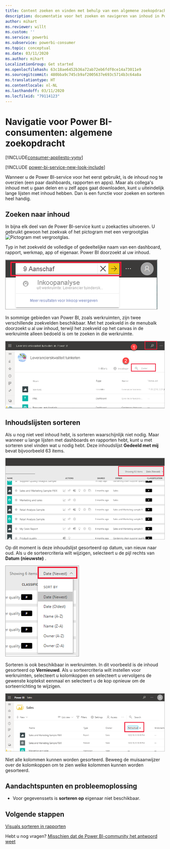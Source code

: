 ```yaml
---
title: Content zoeken en vinden met behulp van een algemene zoekopdracht
description: documentatie voor het zoeken en navigeren van inhoud in Power BI-service
author: mihart
ms.reviewer: willt
ms.custom: ''
ms.service: powerbi
ms.subservice: powerbi-consumer
ms.topic: conceptual
ms.date: 03/11/2020
ms.author: mihart
LocalizationGroup: Get started
ms.openlocfilehash: 63c18ae6452b36a72ab72eb6fdf0ce14a73011e9
ms.sourcegitcommit: 480bba9c745cb9af2005637e693c5714b3c64a8a
ms.translationtype: HT
ms.contentlocale: nl-NL
ms.lasthandoff: 03/11/2020
ms.locfileid: "79114123"
---
```

# <a name="navigation-for-power-bi-consumers-global-search"></a>Navigatie voor Power BI-consumenten: algemene zoekopdracht

[!INCLUDE[consumer-appliesto-yyny](../includes/consumer-appliesto-yyny.md)]

[!INCLUDE [power-bi-service-new-look-include](../includes/power-bi-service-new-look-include.md)]


Wanneer u de Power BI-service voor het eerst gebruikt, is de inhoud nog te overzien (een paar dashboards, rapporten en apps). Maar als collega's inhoud met u gaan delen en u zelf apps gaat downloaden, kunt u uiteindelijk lange lijsten met inhoud hebben. Dan is een functie voor zoeken en sorteren heel handig.

## <a name="searching-for-content"></a>Zoeken naar inhoud
 In bijna elk deel van de Power BI-service kunt u zoekacties uitvoeren. U gebruikt gewoon het zoekvak of het pictogram met een vergrootglas ![Pictogram met vergrootglas](./media/end-user-search-sort/power-bi-search-icon.png).

 Typ in het zoekveld de volledige of gedeeltelijke naam van een dashboard, rapport, werkmap, app of eigenaar. Power BI doorzoekt al uw inhoud. 

 ![een rapport zoeken](./media/end-user-search-sort/power-bi-search-field.png) 

 In sommige gebieden van Power BI, zoals werkruimten, zijn twee verschillende zoekvelden beschikbaar. Met het zoekveld in de menubalk doorzoekt u al uw inhoud, terwijl het zoekveld op het canvas in de werkruimte alleen bedoeld is om te zoeken in die werkruimte.

 ![zoeken binnen een werkruimte](./media/end-user-search-sort/power-bi-search-fields.png) 

## <a name="sorting-content-lists"></a>Inhoudslijsten sorteren

Als u nog niet veel inhoud hebt, is sorteren waarschijnlijk niet nodig.  Maar wanneer u lange lijsten met dashboards en rapporten hebt, kunt u met sorteren snel vinden wat u nodig hebt. Deze inhoudslijst **Gedeeld met mij** bevat bijvoorbeeld 63 items. 

![inhoudslijst Gedeeld met mij](./media/end-user-search-sort/power-bi-long-lists.png)

Op dit moment is deze inhoudslijst gesorteerd op datum, van nieuw naar oud. Als u de sorteercriteria wilt wijzigen, selecteert u de pijl rechts van **Datum (nieuwste)** .

![Vervolgkeuzelijst Sorteren](./media/end-user-search-sort/power-bi-sort-date.png)


Sorteren is ook beschikbaar in werkruimten. In dit voorbeeld is de inhoud gesorteerd op **Vernieuwd**. Als u sorteercriteria wilt instellen voor werkruimten, selecteert u kolomkoppen en selecteert u vervolgens de gewenste koptekst eenmaal en selecteert u de kop opnieuw om de sorteerrichting te wijzigen. 

![een rapport zoeken](./media/end-user-search-sort/power-bi-workspace-sort.png)

Niet alle kolommen kunnen worden gesorteerd. Beweeg de muisaanwijzer over de kolomkoppen om te zien welke kolommen kunnen worden gesorteerd.


## <a name="considerations-and-troubleshooting"></a>Aandachtspunten en probleemoplossing
* Voor gegevenssets is **sorteren op** eigenaar niet beschikbaar.

## <a name="next-steps"></a>Volgende stappen
[Visuals sorteren in rapporten](end-user-change-sort.md)

Hebt u nog vragen? [Misschien dat de Power BI-community het antwoord weet](https://community.powerbi.com/)
